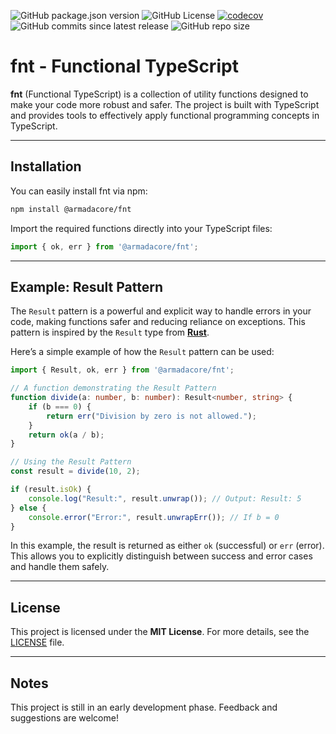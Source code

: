 ![GitHub package.json version](https://img.shields.io/github/package-json/v/armadacore/fnt)
![GitHub License](https://img.shields.io/github/license/armadacore/fnt)
[![codecov](https://codecov.io/gh/armadacore/fnt/graph/badge.svg?token=RKG5TLD6LJ)](https://codecov.io/gh/armadacore/fnt)
![GitHub commits since latest release](https://img.shields.io/github/commits-since/armadacore/fnt/latest)
![GitHub repo size](https://img.shields.io/github/repo-size/armadacore/fnt)


# fnt - Functional TypeScript

**fnt** (Functional TypeScript) is a collection of utility functions designed to make your code more robust and safer. The project is built with TypeScript and provides tools to effectively apply functional programming concepts in TypeScript.

---

## Installation

You can easily install fnt via npm:

```bash
npm install @armadacore/fnt
```

Import the required functions directly into your TypeScript files:

```typescript
import { ok, err } from '@armadacore/fnt';
```

---

## Example: Result Pattern

The `Result` pattern is a powerful and explicit way to handle errors in your code, making functions safer and reducing reliance on exceptions. This pattern is inspired by the `Result` type from **[Rust](https://doc.rust-lang.org/std/result/)**.

Here’s a simple example of how the `Result` pattern can be used:

```typescript
import { Result, ok, err } from '@armadacore/fnt';

// A function demonstrating the Result Pattern
function divide(a: number, b: number): Result<number, string> {
    if (b === 0) {
        return err("Division by zero is not allowed.");
    }
    return ok(a / b);
}

// Using the Result Pattern
const result = divide(10, 2);

if (result.isOk) {
    console.log("Result:", result.unwrap()); // Output: Result: 5
} else {
    console.error("Error:", result.unwrapErr()); // If b = 0
}
```

In this example, the result is returned as either `ok` (successful) or `err` (error). This allows you to explicitly distinguish between success and error cases and handle them safely.

---

## License

This project is licensed under the **MIT License**. For more details, see the [LICENSE](./LICENSE) file.

---

## Notes

This project is still in an early development phase. Feedback and suggestions are welcome!